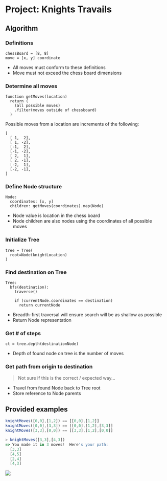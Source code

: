 # Project: Knights Travails

## Algorithm

### Definitions

```
chessBoard = [8, 8]
move = [x, y] coordinate
```

- All moves must conform to these definitions
- Move must not exceed the chess board dimensions

### Determine all moves

```
function getMoves(location)
  return (
    (all possible moves)
    .filter(moves outside of chessboard)
  )
```

Possible moves from a location are increments of the following:

```
[
  [ 1,  2],
  [ 1, -2],
  [-1,  2],
  [-1, -2],
  [ 2,  1],
  [ 2, -1],
  [-2,  1],
  [-2, -1],
]
```

### Define Node structure

```
Node:
  coordinates: [x, y]
  children: getMoves(coordinates).map(Node)
```

- Node value is location in the chess board
- Node children are also nodes using the coordinates of all possible moves

### Initialize Tree

```
tree = Tree(
  root=Node(knightLocation)
)
```

### Find destination on Tree

```
Tree:
  bfs(destination):
    traverse()

    if (currentNode.coordinates == destination)
      return currentNode
```

- Breadth-first traversal will ensure search will be as shallow as possible
- Return Node representation

### Get # of steps

```
ct = tree.depth(destinationNode)
```

- Depth of found node on tree is the number of moves

### Get path from origin to destination

> Not sure if this is the correct / expected way...

- Travel from found Node back to Tree root
- Store reference to Node parents

## Provided examples

<!-- prettier-ignore -->
```js
knightMoves([0,0],[1,2]) == [[0,0],[1,2]]
knightMoves([0,0],[3,3]) == [[0,0],[1,2],[3,3]]
knightMoves([3,3],[0,0]) == [[3,3],[1,2],[0,0]]
```

<!-- prettier-ignore -->
```js
> knightMoves([3,3],[4,3])
=> You made it in 3 moves!  Here's your path:
  [3,3]
  [4,5]
  [2,4]
  [4,3]
```

![](https://cdn.statically.io/gh/TheOdinProject/curriculum/284f0cdc998be7e4751e29e8458323ad5d320303/ruby_programming/computer_science/project_knights_travails/imgs/01.png)
